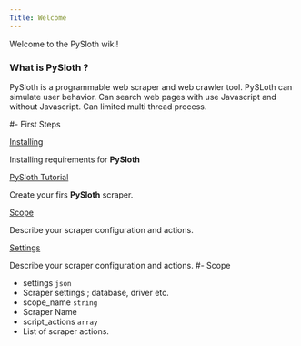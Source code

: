 ```yaml
---
Title: Welcome
---
```


Welcome to the PySloth wiki!


### What is PySloth ?  
  
PySloth is a programmable web scraper and web crawler tool. PySLoth can simulate user behavior.
Can search web pages with use Javascript and without Javascript.
Can limited multi thread process.  
  

#- First Steps

[Installing](#documentation-installing)

Installing requirements for **PySloth**

[PySloth Tutorial](#documentation-scope)

Create your firs **PySloth** scraper.

[Scope](#documentation-scope)

Describe your scraper configuration and actions.

[Settings](#documentation-scope)

Describe your scraper configuration and actions.
#- Scope
- settings `json`
- Scraper settings ; database, driver etc.
- scope_name `string`
- Scraper Name
- script_actions `array`
- List of scraper actions.